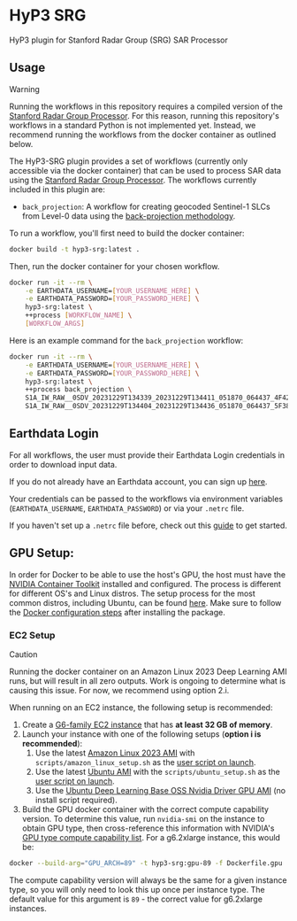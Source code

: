 # HyP3 SRG

HyP3 plugin for Stanford Radar Group (SRG) SAR Processor

## Usage
> [!WARNING]
> Running the workflows in this repository requires a compiled version of the [Stanford Radar Group Processor](https://github.com/asfhyp3/srg). For this reason, running this repository's workflows in a standard Python is not implemented yet. Instead, we recommend running the workflows from the docker container as outlined below.

The HyP3-SRG plugin provides a set of workflows (currently only accessible via the docker container) that can be used to process SAR data using the [Stanford Radar Group Processor](https://github.com/asfhyp3/srg). The workflows currently included in this plugin are:

- `back_projection`: A workflow for creating geocoded Sentinel-1 SLCs from Level-0 data using the [back-projection methodology](https://doi.org/10.1109/LGRS.2017.2753580).

To run a workflow, you'll first need to build the docker container:
```bash
docker build -t hyp3-srg:latest .
```
Then, run the docker container for your chosen workflow.
```bash
docker run -it --rm \
    -e EARTHDATA_USERNAME=[YOUR_USERNAME_HERE] \
    -e EARTHDATA_PASSWORD=[YOUR_PASSWORD_HERE] \
    hyp3-srg:latest \
    ++process [WORKFLOW_NAME] \
    [WORKFLOW_ARGS]
```
Here is an example command for the `back_projection` workflow:
```bash
docker run -it --rm \
    -e EARTHDATA_USERNAME=[YOUR_USERNAME_HERE] \
    -e EARTHDATA_PASSWORD=[YOUR_PASSWORD_HERE] \
    hyp3-srg:latest \
    ++process back_projection \
    S1A_IW_RAW__0SDV_20231229T134339_20231229T134411_051870_064437_4F42-RAW \
    S1A_IW_RAW__0SDV_20231229T134404_20231229T134436_051870_064437_5F38-RAW
```

## Earthdata Login

For all workflows, the user must provide their Earthdata Login credentials in order to download input data.

If you do not already have an Earthdata account, you can sign up [here](https://urs.earthdata.nasa.gov/home).

Your credentials can be passed to the workflows via environment variables (`EARTHDATA_USERNAME`, `EARTHDATA_PASSWORD`) or via your `.netrc` file.

If you haven't set up a `.netrc` file
before, check out this [guide](https://harmony.earthdata.nasa.gov/docs#getting-started) to get started.

## GPU Setup:
In order for Docker to be able to use the host's GPU, the host must have the [NVIDIA Container Toolkit](https://docs.nvidia.com/datacenter/cloud-native/container-toolkit/latest/index.html) installed and configured. 
The process is different for different OS's and Linux distros. The setup process for the most common distros, including Ubuntu, 
can be found [here](https://docs.nvidia.com/datacenter/cloud-native/container-toolkit/latest/install-guide.html#configuration). Make sure to follow the [Docker configuration steps](https://docs.nvidia.com/datacenter/cloud-native/container-toolkit/latest/install-guide.html#configuration) after installing the package.

### EC2 Setup
> [!CAUTION]
> Running the docker container on an Amazon Linux 2023 Deep Learning AMI runs, but will result in all zero outputs. Work is ongoing to determine what is causing this issue. For now, we recommend using option 2.i.

When running on an EC2 instance, the following setup is recommended:
1. Create a [G6-family EC2 instance](https://aws.amazon.com/ec2/instance-types/g6/) that has **at least 32 GB of memory**.
2. Launch your instance with one of the following setups (**option i is recommended**):
    1. Use the latest [Amazon Linux 2023 AMI](https://docs.aws.amazon.com/linux/al2023/ug/ec2.html) with `scripts/amazon_linux_setup.sh` as the [user script on launch](https://docs.aws.amazon.com/AWSEC2/latest/UserGuide/user-data.html).
    2. Use the latest [Ubuntu AMI](https://cloud-images.ubuntu.com/locator/ec2/) with the `scripts/ubuntu_setup.sh` as the [user script on launch](https://docs.aws.amazon.com/AWSEC2/latest/UserGuide/user-data.html).
    3. Use the [Ubuntu Deep Learning Base OSS Nvidia Driver GPU AMI](https://aws.amazon.com/releasenotes/aws-deep-learning-base-gpu-ami-ubuntu-22-04/) (no install script required).
3. Build the GPU docker container with the correct compute capability version. To determine this value, run `nvidia-smi` on the instance to obtain GPU type, then cross-reference this information with NVIDIA's [GPU type compute capability list](https://developer.nvidia.com/cuda-gpus). For a g6.2xlarge instance, this would be:
```bash
docker --build-arg="GPU_ARCH=89" -t hyp3-srg:gpu-89 -f Dockerfile.gpu .
```
The compute capability version will always be the same for a given instance type, so you will only need to look this up once per instance type.
The default value for this argument is `89` - the correct value for g6.2xlarge instances.
